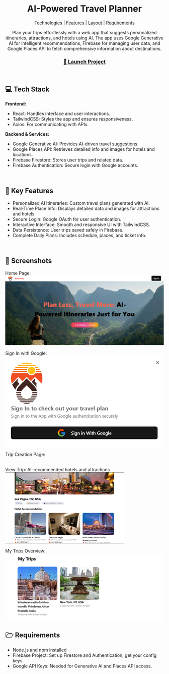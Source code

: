 <h1 align="center" style="font-weight: bold;">AI-Powered Travel Planner</h1>

<p align="center">
<a href="#technologies">Technologies |</a>
<a href="#features">Features |</a>
<a href="#layout">Layout |</a>
<a href="#requirements">Requirements</a>
</p>

<p align="center">
Plan your trips effortlessly with a web app that suggests personalized itineraries, attractions, and hotels using AI. The app uses Google Generative AI for intelligent recommendations, Firebase for managing user data, and Google Places API to fetch comprehensive information about destinations.
</p>

<h3 align="center">
<a href="#" target="_blank">📱 Launch Project</a>
</h3> <br>

<h2 id="technologies">💻 Tech Stack</h2>

**Frontend:**  
- React: Handles interface and user interactions.  
- TailwindCSS: Styles the app and ensures responsiveness.  
- Axios: For communicating with APIs.  

**Backend & Services:**  
- Google Generative AI: Provides AI-driven travel suggestions.  
- Google Places API: Retrieves detailed info and images for hotels and locations.  
- Firebase Firestore: Stores user trips and related data.  
- Firebase Authentication: Secure login with Google accounts.  

<br><h2 id="features">🚀 Key Features</h2>

- Personalized AI Itineraries: Custom travel plans generated with AI.  
- Real-Time Place Info: Displays detailed data and images for attractions and hotels.  
- Secure Login: Google OAuth for user authentication.  
- Interactive Interface: Smooth and responsive UI with TailwindCSS.  
- Data Persistence: User trips saved safely in Firebase.  
- Complete Daily Plans: Includes schedule, places, and ticket info.  

<br><h2 id="layout">🎨 Screenshots</h2>

<p>
Home Page:  
<img src="https://github.com/Yashhjha/AItinerary/blob/main/public/homepage.png?raw=true" alt="HomePage">

Sign In with Google:  
<img src="https://github.com/Yashhjha/AItinerary/blob/main/public/googlelogin.png?raw=true" alt="Sign in with google">

Trip Creation Page:  
<img src="" alt="">

View Trip: AI-recommended hotels and attractions  
<img src="https://github.com/Yashhjha/AItinerary/blob/main/public/trip.png?raw=true" alt="View trip" width="75%" align="center">

My Trips Overview:  
<img src="https://github.com/Yashhjha/AItinerary/blob/main/public/alltrips.png?raw=true" alt="My trips overview">



<h2 id="requirements">🗁 Requirements</h2>

- Node.js and npm installed  
- Firebase Project: Set up Firestore and Authentication, get your config keys.  
- Google API Keys: Needed for Generative AI and Places API access.
